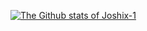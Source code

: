 <link rel="me" href="https://fosspri.de/@joshix"></link>

[![The Github stats of Joshix-1](https://github-readme-stats.vercel.app/api?username=Joshix-1&show_icons=true&theme=vision-friendly-dark)](https://github.com/anuraghazra/github-readme-stats)
